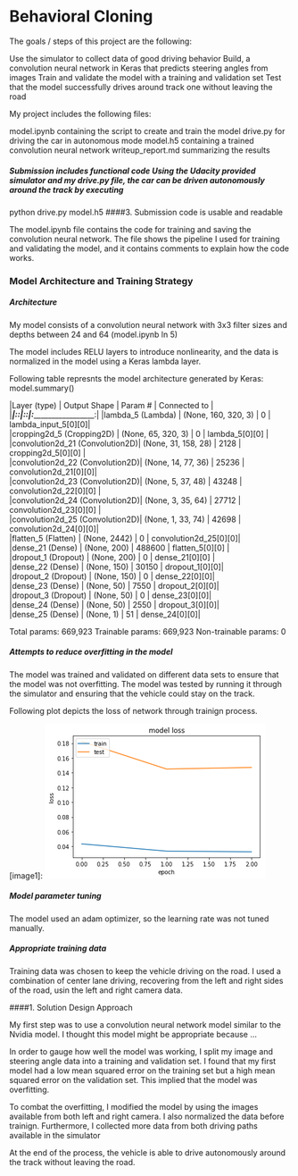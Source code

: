 # Behavioral Cloning


The goals / steps of this project are the following:

Use the simulator to collect data of good driving behavior
Build, a convolution neural network in Keras that predicts steering angles from images
Train and validate the model with a training and validation set
Test that the model successfully drives around track one without leaving the road

My project includes the following files:

model.ipynb containing the script to create and train the model
drive.py for driving the car in autonomous mode
model.h5 containing a trained convolution neural network
writeup_report.md  summarizing the results

##### Submission includes functional code Using the Udacity provided simulator and my drive.py file, the car can be driven autonomously around the track by executing

python drive.py model.h5
####3. Submission code is usable and readable

The model.ipynb file contains the code for training and saving the convolution neural network. The file shows the pipeline I used for training and validating the model, and it contains comments to explain how the code works.

### Model Architecture and Training Strategy

##### Architecture
My model consists of a convolution neural network with 3x3 filter sizes and depths between 24 and 64 (model.ipynb ln 5)

The model includes RELU layers to introduce nonlinearity, and the data is normalized in the model using a Keras lambda layer.

Following table represnts the model architecture generated by Keras: model.summary()

|Layer (type)                    | Output Shape         | Param #   | Connected to         |
|________________________________|:____________________:|:_________:|:____________________:|
|lambda_5 (Lambda)               | (None, 160, 320, 3)  | 0         |  lambda_input_5[0][0]|             
|cropping2d_5 (Cropping2D)       | (None, 65, 320, 3)   | 0         |  lambda_5[0][0]      |              
|convolution2d_21 (Convolution2D)| (None, 31, 158, 28)  | 2128      |  cropping2d_5[0][0]  |              
|convolution2d_22 (Convolution2D)| (None, 14, 77, 36)   | 25236     |  convolution2d_21[0][0]|           
|convolution2d_23 (Convolution2D)| (None, 5, 37, 48)    | 43248     |  convolution2d_22[0][0] |          
|convolution2d_24 (Convolution2D)| (None, 3, 35, 64)    | 27712     |  convolution2d_23[0][0] |          
|convolution2d_25 (Convolution2D)| (None, 1, 33, 74)    | 42698     |  convolution2d_24[0][0]|           
|flatten_5 (Flatten)             | (None, 2442)         | 0         |  convolution2d_25[0][0]|           
|dense_21 (Dense)                | (None, 200)          | 488600    |  flatten_5[0][0] |                 
|dropout_1 (Dropout)             | (None, 200)          | 0         |  dense_21[0][0] |                  
|dense_22 (Dense)                | (None, 150)          | 30150     |  dropout_1[0][0]|                  
|dropout_2 (Dropout)             | (None, 150)          | 0         |  dense_22[0][0]|                   
|dense_23 (Dense)                | (None, 50)           | 7550      |  dropout_2[0][0]|                 
|dropout_3 (Dropout)             | (None, 50)           | 0         |  dense_23[0][0]|                   
|dense_24 (Dense)                | (None, 50)           | 2550      |  dropout_3[0][0]|                  
|dense_25 (Dense)                | (None, 1)            | 51        |  dense_24[0][0]|                   


Total params: 669,923
Trainable params: 669,923
Non-trainable params: 0

##### Attempts to reduce overfitting in the model

The model was trained and validated on different data sets to ensure that the model was not overfitting. The model was tested by running it through the simulator and ensuring that the vehicle could stay on the track.

Following plot depicts the loss of network through trainign process.

[image1]: ![alt text](./model_loss.png "model_loss")

##### Model parameter tuning

The model used an adam optimizer, so the learning rate was not tuned manually.

##### Appropriate training data

Training data was chosen to keep the vehicle driving on the road. I used a combination of center lane driving, recovering from the left and right sides of the road, usin the left and right camera data. 


####1. Solution Design Approach

My first step was to use a convolution neural network model similar to the Nvidia model. I thought this model might be appropriate because ...

In order to gauge how well the model was working, I split my image and steering angle data into a training and validation set. I found that my first model had a low mean squared error on the training set but a high mean squared error on the validation set. This implied that the model was overfitting.

To combat the overfitting, I modified the model by using the images available from both left and right camera. I also normalized the data before trainign. Furthermore, I collected more data from both driving paths available in the simulator 


At the end of the process, the vehicle is able to drive autonomously around the track without leaving the road.



